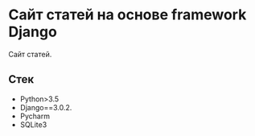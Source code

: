 # Сайт статей на основе framework Django

Сайт статей.

## Стек

* Python>3.5
* Django==3.0.2.
* Pycharm
* SQLite3